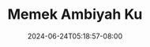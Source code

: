 --- 
title: "Memek Ambiyah Ku"
description: "download  video bokep Memek Ambiyah Ku yandex full new"
date: 2024-06-24T05:18:57-08:00
file_code: "dmi4bxoiljvs"
draft: false
cover: "66y7un6pxcptk3xk.jpg"
tags: ["Memek", "Ambiyah", "bokep-indo", "bokep-viral", "bokep-ig"]
length: 227
fld_id: "1483132"
foldername: "Ambiyah update"
categories: ["Ambiyah update"]
views: 0
---
